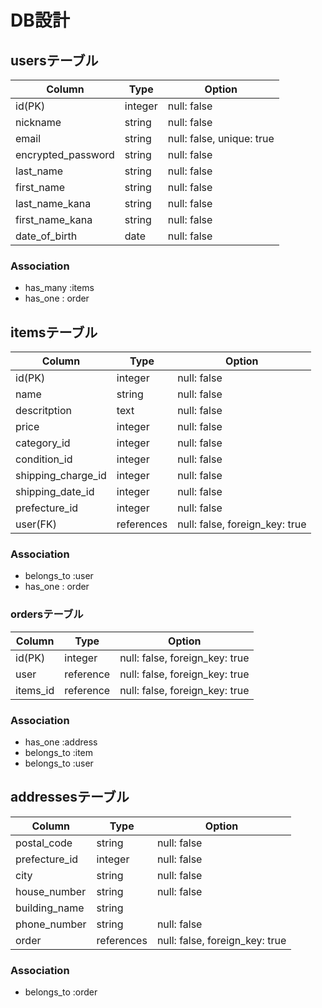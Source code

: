 # DB設計
## usersテーブル
| Column             | Type    | Option                    |
|-                   |-        |-                          |
| id(PK)             | integer | null: false               |
| nickname           | string  | null: false               |
| email              | string  | null: false, unique: true |
| encrypted_password | string  | null: false               |
| last_name          | string  | null: false               |
| first_name         | string  | null: false               |
| last_name_kana     | string  | null: false               |
| first_name_kana    | string  | null: false               |
| date_of_birth      | date    | null: false               |

### Association
- has_many :items
- has_one : order


## itemsテーブル
| Column             | Type       | Option                         |
|-                   |-           |-                               |
| id(PK)             | integer    | null: false                    |
| name               | string     | null: false                    |
| descritption       | text       | null: false                    |
| price              | integer    | null: false                    |
| category_id        | integer    | null: false                    |
| condition_id       | integer    | null: false                    |
| shipping_charge_id | integer    | null: false                    |
| shipping_date_id   | integer    | null: false                    |
| prefecture_id      | integer    | null: false                    |
| user(FK)           | references | null: false, foreign_key: true |

### Association
- belongs_to :user
- has_one : order


### ordersテーブル
| Column             | Type       | Option                         |
|-                   |-           |-                               |
| id(PK)             | integer    | null: false, foreign_key: true |                   
| user               | reference  | null: false, foreign_key: true |
| items_id           | reference  | null: false, foreign_key: true |

### Association
- has_one :address
- belongs_to :item
- belongs_to :user




## addressesテーブル
| Column             | Type       | Option                         |
|-                   |-           |-                               |
| postal_code        | string     | null: false                    |
| prefecture_id      | integer    | null: false                    |
| city               | string     | null: false                    |
| house_number       | string     | null: false                    |
| building_name      | string     |                                |
| phone_number       | string     | null: false                    |
| order              | references | null: false, foreign_key: true |

### Association
- belongs_to :order
